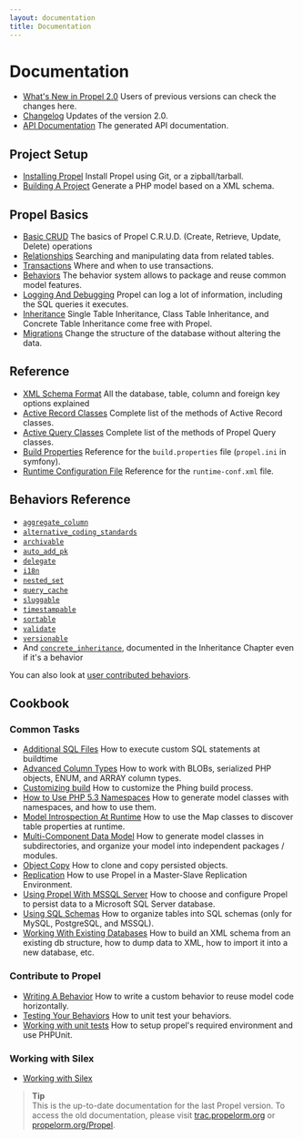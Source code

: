```yaml
---
layout: documentation
title: Documentation
---
```


# Documentation #

 * [What's New in Propel 2.0](whats-new.html) Users of previous versions can check the changes here.
 * [Changelog](https://github.com/propelorm/Propel2/blob/master/UPDATE.md) Updates of the version 2.0.
 * [API Documentation](http://api.propelorm.org/) The generated API documentation.

## Project Setup ##

 * [Installing Propel](01-installation.html) Install Propel using Git, or a zipball/tarball.
 * [Building A Project](02-buildtime.html) Generate a PHP model based on a XML schema.

## Propel Basics ##

* [Basic CRUD](03-basic-crud.html) The basics of Propel C.R.U.D. (Create, Retrieve, Update, Delete) operations
* [Relationships](04-relationships.html) Searching and manipulating data from related tables.
* [Transactions](05-transactions.html) Where and when to use transactions.
* [Behaviors](06-behaviors.html) The behavior system allows to package and reuse common model features.
* [Logging And Debugging](07-logging.html) Propel can log a lot of information, including the SQL queries it executes.
* [Inheritance](08-inheritance.html) Single Table Inheritance, Class Table Inheritance, and Concrete Table Inheritance come free with Propel.
* [Migrations](09-migrations.html) Change the structure of the database without altering the data.

## Reference ##

* [XML Schema Format](../reference/schema.html) All the database, table, column and foreign key options explained
* [Active Record Classes](../reference/active-record.html) Complete list of the methods of Active Record classes.
* [Active Query Classes](../reference/model-criteria.html) Complete list of the methods of Propel Query classes.
* [Build Properties](../reference/buildtime-configuration.html) Reference for the `build.properties` file (`propel.ini` in symfony).
* [Runtime Configuration File](../reference/runtime-configuration.html) Reference for the `runtime-conf.xml` file.

## Behaviors Reference ##

* [`aggregate_column`](../behaviors/aggregate-column.html)
* [`alternative_coding_standards`](../behaviors/alternative-coding-standards.html)
* [`archivable`](../behaviors/archivable.html)
* [`auto_add_pk`](../behaviors/auto-add-pk.html)
* [`delegate`](../behaviors/delegate.html)
* [`i18n`](../behaviors/i18n.html)
* [`nested_set`](../behaviors/nested-set.html)
* [`query_cache`](../behaviors/query-cache.html)
* [`sluggable`](../behaviors/sluggable.html)
* [`timestampable`](../behaviors/timestampable.html)
* [`sortable`](../behaviors/sortable.html)
* [`validate`](../behaviors/validate.html)
* [`versionable`](../behaviors/versionable.html)
* And [`concrete_inheritance`](08-inheritance.html), documented in the Inheritance Chapter even if it's a behavior

You can also look at [user contributed behaviors](../cookbook/user-contributed-behaviors.html).

## Cookbook ##

### Common Tasks ###

* [Additional SQL Files](../cookbook/adding-additional-sql-files.html) How to execute custom SQL statements at buildtime
* [Advanced Column Types](../cookbook/working-with-advanced-column-types.html) How to work with BLOBs, serialized PHP objects, ENUM, and ARRAY column types.
* [Customizing build](../cookbook/customizing-build.html) How to customize the Phing build process.
* [How to Use PHP 5.3 Namespaces](../cookbook/namespaces.html) How to generate model classes with namespaces, and how to use them.
* [Model Introspection At Runtime](../cookbook/runtime-introspection.html) How to use the Map classes to discover table properties at runtime.
* [Multi-Component Data Model](../cookbook/multi-component-data-model.html) How to generate model classes in subdirectories, and organize your model into independent packages / modules.
* [Object Copy](../cookbook/copying-persisted-objects.html) How to clone and copy persisted objects.
* [Replication](../cookbook/replication.html) How to use Propel in a Master-Slave Replication Environment.
* [Using Propel With MSSQL Server](../cookbook/using-mssql-server.html) How to choose and configure Propel to persist data to a Microsoft SQL Server database.
* [Using SQL Schemas](../cookbook/using-sql-schemas.html) How to organize tables into SQL schemas (only for MySQL, PostgreSQL, and MSSQL).
* [Working With Existing Databases](../cookbook/working-with-existing-databases.html) How to build an XML schema from an existing db structure, how to dump data to XML, how to import it into a new database, etc.

### Contribute to Propel ###

* [Writing A Behavior](../cookbook/writing-behavior.html) How to write a custom behavior to reuse model code horizontally.
* [Testing Your Behaviors](../cookbook/testing-your-behaviors.html) How to unit test your behaviors.
* [Working with unit tests](../cookbook/working-with-unit-tests.html) How to setup propel's required environment and use PHPUnit.

### Working with Silex ###

* [Working with Silex](../cookbook/silex/working-with-silex.html)

>**Tip**<br />This is the up-to-date documentation for the last Propel version.
> To access the old documentation, please visit
[trac.propelorm.org](http://trac.propelorm.org) or
[propelorm.org/Propel](http://propelorm.org/Propel/).
